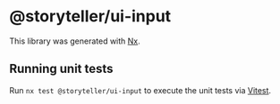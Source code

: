 # @storyteller/ui-input

This library was generated with [Nx](https://nx.dev).

## Running unit tests

Run `nx test @storyteller/ui-input` to execute the unit tests via [Vitest](https://vitest.dev/).
